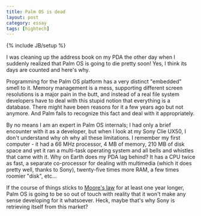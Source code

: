 ```yaml
---
title: Palm OS is dead
layout: post
category: essay
tags: [hightech]
---
```

{% include JB/setup %}

I was cleaning up the address book on my PDA the other day when I suddenly realized that Palm OS is going to die pretty soon! Yes, I think its days are counted and here's why.

Programming for the Palm OS platform has a very distinct "embedded" smell to it. Memory management is a mess, supporting different screen resolutions is a major pain in the butt, and instead of a real file system developers have to deal with this stupid notion that everything is a database. There might have been reasons for it a few years ago but not anymore. And Palm fails to recognize this fact and deal with it appropriately.

By no means I am an expert in Palm OS internals; I had only a brief encounter with it as a developer, but when I look at my Sony Clie UX50, I don't understand why oh why all these limitations. I remember my first computer - it had a 66 MHz processor, 4 MB of memory, 210 MB of disk space and yet it ran a multi-task operating system and all bells and whistles that came with it. Why on Earth does my PDA lag behind? It has a CPU twice as fast, a separate co-processor for dealing with multimedia (which it does pretty well, thanks to Sony), twenty-five times more RAM, a few times roomier "disk", etc...

If the course of things sticks to [Moore's law](http://en.wikipedia.org/wiki/Moore%27s_law) for at least one year longer, Palm OS is going to be so out of touch with reality that it won't make any sense developing for it whatsoever. Heck, maybe that's why Sony is retrieving itself from this market?
